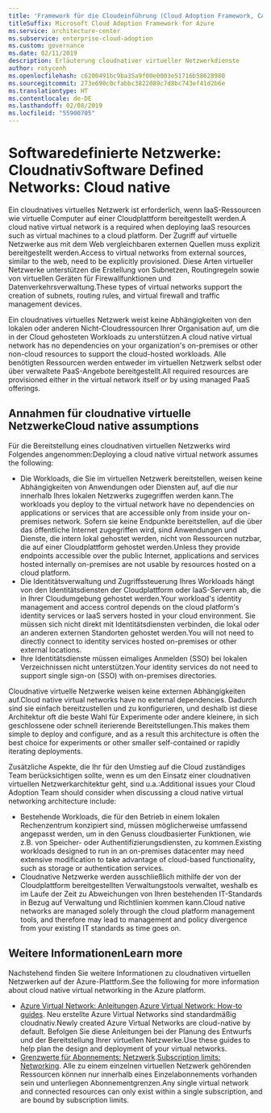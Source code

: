 ```yaml
---
title: 'Framework für die Cloudeinführung (Cloud Adoption Framework, CAF): Softwaredefinierte Netzwerke – Cloudnativ'
titleSuffix: Microsoft Cloud Adoption Framework for Azure
ms.service: architecture-center
ms.subservice: enterprise-cloud-adoption
ms.custom: governance
ms.date: 02/11/2019
description: Erläuterung cloudnativer virtueller Netzwerkdienste
author: rotycenh
ms.openlocfilehash: c6200491bc9ba35a9f00e0003e51716b58628980
ms.sourcegitcommit: 273e690c0cfabbc3822089c7d8bc743ef41d2b6e
ms.translationtype: HT
ms.contentlocale: de-DE
ms.lasthandoff: 02/08/2019
ms.locfileid: "55900705"
---
```

# <a name="software-defined-networks-cloud-native"></a><span data-ttu-id="1e9d8-103">Softwaredefinierte Netzwerke: Cloudnativ</span><span class="sxs-lookup"><span data-stu-id="1e9d8-103">Software Defined Networks: Cloud native</span></span>

<span data-ttu-id="1e9d8-104">Ein cloudnatives virtuelles Netzwerk ist erforderlich, wenn IaaS-Ressourcen wie virtuelle Computer auf einer Cloudplattform bereitgestellt werden.</span><span class="sxs-lookup"><span data-stu-id="1e9d8-104">A cloud native virtual network is a required when deploying IaaS resources such as virtual machines to a cloud platform.</span></span> <span data-ttu-id="1e9d8-105">Der Zugriff auf virtuelle Netzwerke aus mit dem Web vergleichbaren externen Quellen muss explizit bereitgestellt werden.</span><span class="sxs-lookup"><span data-stu-id="1e9d8-105">Access to virtual networks from external sources, similar to the web, need to be explicitly provisioned.</span></span> <span data-ttu-id="1e9d8-106">Diese Arten virtueller Netzwerke unterstützen die Erstellung von Subnetzen, Routingregeln sowie von virtuellen Geräten für Firewallfunktionen und Datenverkehrsverwaltung.</span><span class="sxs-lookup"><span data-stu-id="1e9d8-106">These types of virtual networks support the creation of subnets, routing rules, and virtual firewall and traffic management devices.</span></span>

<span data-ttu-id="1e9d8-107">Ein cloudnatives virtuelles Netzwerk weist keine Abhängigkeiten von den lokalen oder anderen Nicht-Cloudressourcen Ihrer Organisation auf, um die in der Cloud gehosteten Workloads zu unterstützen.</span><span class="sxs-lookup"><span data-stu-id="1e9d8-107">A cloud native virtual network has no dependencies on your organization's on-premises or other non-cloud resources to support the cloud-hosted workloads.</span></span> <span data-ttu-id="1e9d8-108">Alle benötigten Ressourcen werden entweder im virtuellen Netzwerk selbst oder über verwaltete PaaS-Angebote bereitgestellt.</span><span class="sxs-lookup"><span data-stu-id="1e9d8-108">All required resources are provisioned either in the virtual network itself or by using managed PaaS offerings.</span></span>

## <a name="cloud-native-assumptions"></a><span data-ttu-id="1e9d8-109">Annahmen für cloudnative virtuelle Netzwerke</span><span class="sxs-lookup"><span data-stu-id="1e9d8-109">Cloud native assumptions</span></span>

<span data-ttu-id="1e9d8-110">Für die Bereitstellung eines cloudnativen virtuellen Netzwerks wird Folgendes angenommen:</span><span class="sxs-lookup"><span data-stu-id="1e9d8-110">Deploying a cloud native virtual network assumes the following:</span></span>

- <span data-ttu-id="1e9d8-111">Die Workloads, die Sie im virtuellen Netzwerk bereitstellen, weisen keine Abhängigkeiten von Anwendungen oder Diensten auf, auf die nur innerhalb Ihres lokalen Netzwerks zugegriffen werden kann.</span><span class="sxs-lookup"><span data-stu-id="1e9d8-111">The workloads you deploy to the virtual network have no dependencies on applications or services that are accessible only from inside your on-premises network.</span></span> <span data-ttu-id="1e9d8-112">Sofern sie keine Endpunkte bereitstellen, auf die über das öffentliche Internet zugegriffen wird, sind Anwendungen und Dienste, die intern lokal gehostet werden, nicht von Ressourcen nutzbar, die auf einer Cloudplattform gehostet werden.</span><span class="sxs-lookup"><span data-stu-id="1e9d8-112">Unless they provide endpoints accessible over the public Internet, applications and services hosted internally on-premises are not usable by resources hosted on a cloud platform.</span></span>
- <span data-ttu-id="1e9d8-113">Die Identitätsverwaltung und Zugriffssteuerung Ihres Workloads hängt von den Identitätsdiensten der Cloudplattform oder IaaS-Servern ab, die in Ihrer Cloudumgebung gehostet werden.</span><span class="sxs-lookup"><span data-stu-id="1e9d8-113">Your workload's identity management and access control depends on the cloud platform's identity services or IaaS servers hosted in your cloud environment.</span></span> <span data-ttu-id="1e9d8-114">Sie müssen sich nicht direkt mit Identitätsdiensten verbinden, die lokal oder an anderen externen Standorten gehostet werden.</span><span class="sxs-lookup"><span data-stu-id="1e9d8-114">You will not need to directly connect to identity services hosted on-premises or other external locations.</span></span>
- <span data-ttu-id="1e9d8-115">Ihre Identitätsdienste müssen eimaliges Anmelden (SSO) bei lokalen Verzeichnissen nicht unterstützen.</span><span class="sxs-lookup"><span data-stu-id="1e9d8-115">Your identity services do not need to support single sign-on (SSO) with on-premises directories.</span></span>

<span data-ttu-id="1e9d8-116">Cloudnative virtuelle Netzwerke weisen keine externen Abhängigkeiten auf.</span><span class="sxs-lookup"><span data-stu-id="1e9d8-116">Cloud native virtual networks have no external dependencies.</span></span> <span data-ttu-id="1e9d8-117">Dadurch sind sie einfach bereitzustellen und zu konfigurieren, und deshalb ist diese Architektur oft die beste Wahl für Experimente oder andere kleinere, in sich geschlossene oder schnell iterierende Bereitstellungen.</span><span class="sxs-lookup"><span data-stu-id="1e9d8-117">This makes them simple to deploy and configure, and as a result this architecture is often the best choice for experiments or other smaller self-contained or rapidly iterating deployments.</span></span>

<span data-ttu-id="1e9d8-118">Zusätzliche Aspekte, die Ihr für den Umstieg auf die Cloud zuständiges Team berücksichtigen sollte, wenn es um den Einsatz einer cloudnativen virtuellen Netzwerkarchitektur geht, sind u.a.:</span><span class="sxs-lookup"><span data-stu-id="1e9d8-118">Additional issues your Cloud Adoption Team should consider when discussing a cloud native virtual networking architecture include:</span></span>

- <span data-ttu-id="1e9d8-119">Bestehende Workloads, die für den Betrieb in einem lokalen Rechenzentrum konzipiert sind, müssen möglicherweise umfassend angepasst werden, um in den Genuss cloudbasierter Funktionen, wie z.B. von Speicher- oder Authentifizierungsdiensten, zu kommen.</span><span class="sxs-lookup"><span data-stu-id="1e9d8-119">Existing workloads designed to run in an on-premises datacenter may need extensive modification to take advantage of cloud-based functionality, such as storage or authentication services.</span></span>
- <span data-ttu-id="1e9d8-120">Cloudnative Netzwerke werden ausschließlich mithilfe der von der Cloudplattform bereitgestellten Verwaltungstools verwaltet, weshalb es im Laufe der Zeit zu Abweichungen von Ihren bestehenden IT-Standards in Bezug auf Verwaltung und Richtlinien kommen kann.</span><span class="sxs-lookup"><span data-stu-id="1e9d8-120">Cloud native networks are managed solely through the cloud platform management tools, and therefore may lead to management and policy divergence from your existing IT standards as time goes on.</span></span>

## <a name="learn-more"></a><span data-ttu-id="1e9d8-121">Weitere Informationen</span><span class="sxs-lookup"><span data-stu-id="1e9d8-121">Learn more</span></span>

<span data-ttu-id="1e9d8-122">Nachstehend finden Sie weitere Informationen zu cloudnativen virtuellen Netzwerken auf der Azure-Plattform.</span><span class="sxs-lookup"><span data-stu-id="1e9d8-122">See the following for more information about cloud native virtual networking in the Azure platform.</span></span>

- <span data-ttu-id="1e9d8-123">[Azure Virtual Network: Anleitungen](/azure/virtual-network/virtual-network-vnet-plan-design-arm).</span><span class="sxs-lookup"><span data-stu-id="1e9d8-123">[Azure Virtual Network: How-to guides](/azure/virtual-network/virtual-network-vnet-plan-design-arm).</span></span> <span data-ttu-id="1e9d8-124">Neu erstellte Azure Virtual Networks sind standardmäßig cloudnativ.</span><span class="sxs-lookup"><span data-stu-id="1e9d8-124">Newly created Azure Virtual Networks are cloud-native by default.</span></span> <span data-ttu-id="1e9d8-125">Befolgen Sie diese Anleitungen bei der Planung des Entwurfs und der Bereitstellung Ihrer virtuellen Netzwerke.</span><span class="sxs-lookup"><span data-stu-id="1e9d8-125">Use these guides to help plan the design and deployment of your virtual networks.</span></span>
- <span data-ttu-id="1e9d8-126">[Grenzwerte für Abonnements: Netzwerk](/azure/azure-subscription-service-limits?toc=%2fazure%2fvirtual-network%2ftoc.json#networking-limits).</span><span class="sxs-lookup"><span data-stu-id="1e9d8-126">[Subscription limits: Networking](/azure/azure-subscription-service-limits?toc=%2fazure%2fvirtual-network%2ftoc.json#networking-limits).</span></span> <span data-ttu-id="1e9d8-127">Alle zu einem einzelnen virtuellen Netzwerk gehörenden Ressourcen können nur innerhalb eines Einzelabonnements vorhanden sein und unterliegen Abonnementgrenzen.</span><span class="sxs-lookup"><span data-stu-id="1e9d8-127">Any single virtual network and connected resources can only exist within a single subscription, and are bound by subscription limits.</span></span>
